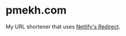 # pmekh.com

My URL shortener that uses [Netlify's Redirect](https://docs.netlify.com/routing/redirects/).
